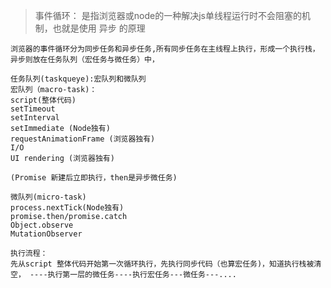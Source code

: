>事件循环： 是指浏览器或node的一种解决js单线程运行时不会阻塞的机制，也就是使用 异步 的原理

```
浏览器的事件循环分为同步任务和异步任务,所有同步任务在主线程上执行，形成一个执行栈，异步则放在任务队列（宏任务与微任务）中，

```

```
任务队列(taskqueye):宏队列和微队列
宏队列（macro-task)： 
script(整体代码)
setTimeout
setInterval
setImmediate (Node独有)
requestAnimationFrame (浏览器独有)
I/O
UI rendering (浏览器独有)

(Promise 新建后立即执行，then是异步微任务)

微队列(micro-task)
process.nextTick(Node独有)
promise.then/promise.catch
Object.observe
MutationObserver

```


```
执行流程：
先从script 整体代码开始第一次循环执行，先执行同步代码（也算宏任务)，知道执行栈被清空， ----执行第一层的微任务----执行宏任务---微任务---....
```